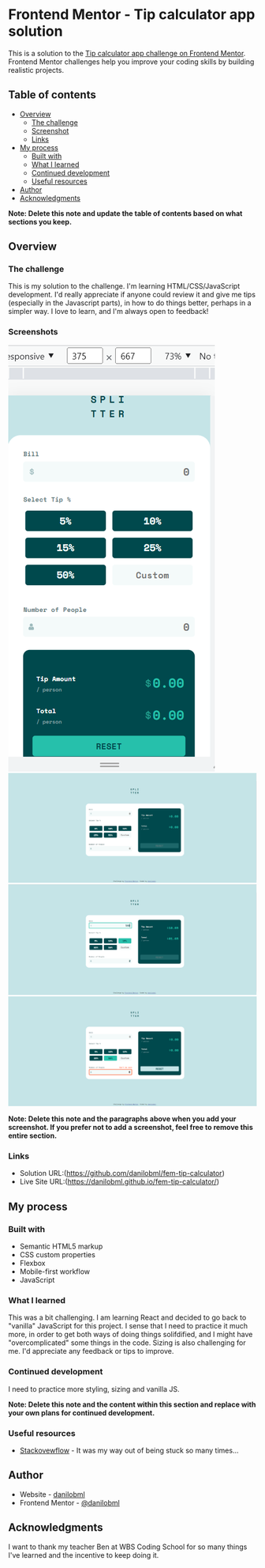 # Frontend Mentor - Tip calculator app solution

This is a solution to the [Tip calculator app challenge on Frontend Mentor](https://www.frontendmentor.io/challenges/tip-calculator-app-ugJNGbJUX). Frontend Mentor challenges help you improve your coding skills by building realistic projects.

## Table of contents

- [Overview](#overview)
  - [The challenge](#the-challenge)
  - [Screenshot](#screenshot)
  - [Links](#links)
- [My process](#my-process)
  - [Built with](#built-with)
  - [What I learned](#what-i-learned)
  - [Continued development](#continued-development)
  - [Useful resources](#useful-resources)
- [Author](#author)
- [Acknowledgments](#acknowledgments)

**Note: Delete this note and update the table of contents based on what sections you keep.**

## Overview

### The challenge

This is my solution to the challenge. I'm learning HTML/CSS/JavaScript development. I'd really appreciate if anyone could review it and give me tips (especially in the Javascript parts), in how to do things better, perhaps in a simpler way. I love to learn, and I'm always open to feedback!

### Screenshots

![Mobile](./images/mobile.png)
![Desktop Empty](./images/desktop-empty.png)
![Desktop Calculating](./images/desktop-calculating.png)
![Desktop Active](./images/desktop-active.png)

**Note: Delete this note and the paragraphs above when you add your screenshot. If you prefer not to add a screenshot, feel free to remove this entire section.**

### Links

- Solution URL:(https://github.com/danilobml/fem-tip-calculator)
- Live Site URL:(https://danilobml.github.io/fem-tip-calculator/)

## My process

### Built with

- Semantic HTML5 markup
- CSS custom properties
- Flexbox
- Mobile-first workflow
- JavaScript

### What I learned

This was a bit challenging. I am learning React and decided to go back to "vanilla" JavaScript for this project. I sense that I need to practice it much more, in order to get both ways of doing things solifdified, and I might have "overcomplicated" some things in the code. Sizing is also challenging for me. I'd appreciate any feedback or tips to improve.

### Continued development

I need to practice more styling, sizing and vanilla JS.

**Note: Delete this note and the content within this section and replace with your own plans for continued development.**

### Useful resources

- [Stackovewflow](https://stackoverflow.com/) - It was my way out of being stuck so many times...

## Author

- Website - [danilobml](https://github.com/danilobml)
- Frontend Mentor - [@danilobml](https://www.frontendmentor.io/profile/danilobml)

## Acknowledgments

I want to thank my teacher Ben at WBS Coding School for so many things I've learned and the incentive to keep doing it.
